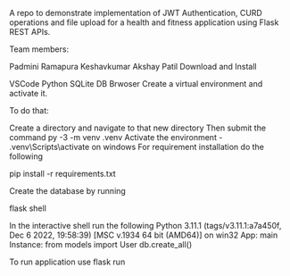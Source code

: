 A repo to demonstrate implementation of JWT Authentication, CURD operations and file upload for a health and fitness application using Flask REST APIs.

Team members:

Padmini Ramapura Keshavkumar
Akshay Patil
Download and Install

VSCode
Python
SQLite
DB Brwoser
Create a virtual environment and activate it.

To do that:

Create a directory and navigate to that new directory
Then submit the command py -3 -m venv .venv
Activate the environment - .venv\Scripts\activate on windows
For requirement installation do the following

pip install -r requirements.txt

Create the database by running

flask shell

In the interactive shell run the following Python 3.11.1 (tags/v3.11.1:a7a450f, Dec 6 2022, 19:58:39) [MSC v.1934 64 bit (AMD64)] on win32 App: main Instance: from models import User db.create_all()

To run application use flask run
